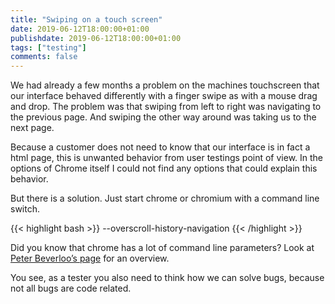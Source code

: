 ```yaml
---
title: "Swiping on a touch screen"
date: 2019-06-12T18:00:00+01:00
publishdate: 2019-06-12T18:00:00+01:00
tags: ["testing"]
comments: false
---
```

We had already a few months a problem on the machines touchscreen that our interface behaved differently with a finger swipe as with a mouse drag and drop. The problem was that swiping from left to right was navigating to the previous page. And swiping the other way around was taking us to the next page.

Because a customer does not need to know that our interface is in fact a html page, this is unwanted behavior from user testings point of view. In the options of Chrome itself I could not find any options that could explain this behavior.

But there is a solution. Just start chrome or chromium with a command line switch.

{{< highlight bash >}}
  --overscroll-history-navigation
{{< /highlight >}}

Did you know that chrome has a lot of command line parameters? Look at [Peter Beverloo’s page](http://peter.sh/experiments/chromium-command-line-switches/) for an overview. 

You see, as a tester you also need to think how we can solve bugs, because not all bugs are code related.

